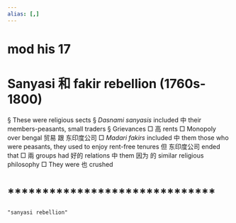 ```yaml
---
alias: [,]
---
```


# mod his 17
# Sanyasi 和 fakir rebellion (1760s-1800)
§ These were religious sects
		§ _Dasnami sanyasis_ included 中 their members-peasants, small traders
		§ Grievances
			□ 高 rents
			□ Monopoly over bengal 贸易 跟 东印度公司 
			□ _Madari fakirs_ included 中 them those who were peasants, they used to enjoy rent-free tenures 但 东印度公司 ended that
			□ 兩 groups had 好的 relations 中 them 因为 的 similar religious philosophy
			□ They were 也 crushed
# ******************************
```query 2021-10-15 11:07
"sanyasi rebellion"
```